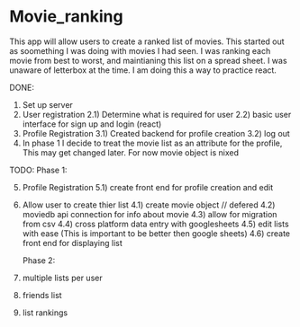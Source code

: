# Movie_ranking

This app will allow users to create a ranked list of movies.
This started out as soomething I was doing with movies I had seen.
I was ranking each movie from best to worst, and maintianing this list on a spread sheet.
I was unaware of letterbox at the time.
I am doing this a way to practice react.

DONE:

1. Set up server
2. User registration
   2.1) Determine what is required for user
   2.2) basic user interface for sign up and login (react)
3. Profile Registration
   3.1) Created backend for profile creation
   3.2) log out
4. In phase 1 I decide to treat the movie list as an attribute for the profile, This may get changed later. For now movie object is nixed

TODO:
Phase 1:

5. Profile Registration
   5.1) create front end for profile creation and edit
6. Allow user to create thier list
   4.1) create movie object // defered
   4.2) moviedb api connection for info about movie
   4.3) allow for migration from csv
   4.4) cross platform data entry with googlesheets
   4.5) edit lists with ease (This is important to be better then google sheets)
   4.6) create front end for displaying list

   Phase 2:

7. multiple lists per user
8. friends list
9. list rankings
